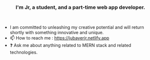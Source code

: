 ### <div align="center">I'm Jr, a student, and a part-time web app developer.</div> 
<br/>  
 
  
- I am committed to unleashing my creative potential and will return shortly with something innovative and unique.
- 📫 How to reach me : https://jubayerjr.netlify.app
- ❓ Ask me about anything related to MERN stack and related technologies.

<!---
jubayerjr203/jubayerjr203 i special ✨ repository because its `README.md` (this file) appears on your GitHub profile.
You can click the Preview link to take a look at your
--->


  

<br/>  
<br/>  
